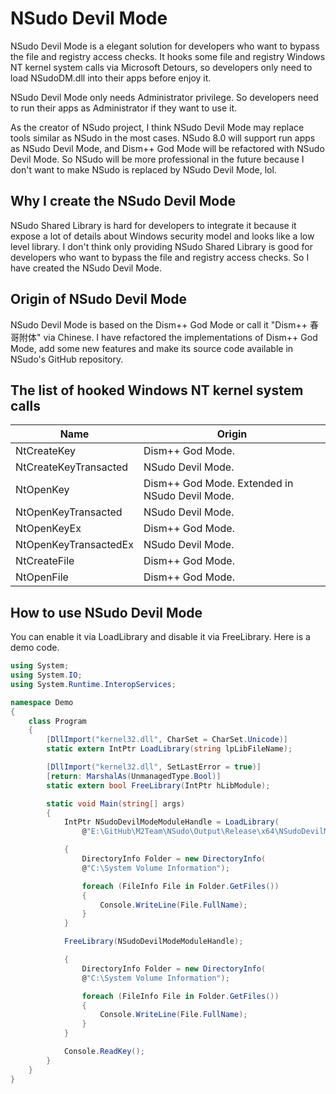 ﻿# NSudo Devil Mode

NSudo Devil Mode is a elegant solution for developers who want to bypass the 
file and registry access checks. It hooks some file and registry Windows NT 
kernel system calls via Microsoft Detours, so developers only need to load 
NSudoDM.dll into their apps before enjoy it.

NSudo Devil Mode only needs Administrator privilege. So developers need to run 
their apps as Administrator if they want to use it.

As the creator of NSudo project, I think NSudo Devil Mode may replace tools 
similar as NSudo in the most cases. NSudo 8.0 will support run apps as NSudo 
Devil Mode, and Dism++ God Mode will be refactored with NSudo Devil Mode. So 
NSudo will be more professional in the future because I don't want to make 
NSudo is replaced by NSudo Devil Mode, lol.

## Why I create the NSudo Devil Mode

NSudo Shared Library is hard for developers to integrate it because it expose a
lot of details about Windows security model and looks like a low level library.
I don't think only providing NSudo Shared Library is good for developers who 
want to bypass the file and registry access checks. So I have created the NSudo
Devil Mode.

## Origin of NSudo Devil Mode

NSudo Devil Mode is based on the Dism++ God Mode or call it "Dism++ 春哥附体" 
via Chinese. I have refactored the implementations of Dism++ God Mode, add some
new features and make its source code available in NSudo's GitHub repository.

## The list of hooked Windows NT kernel system calls

| Name                  | Origin                                         |
|-----------------------|------------------------------------------------|
| NtCreateKey           | Dism++ God Mode.                               |
| NtCreateKeyTransacted | NSudo Devil Mode.                              |
| NtOpenKey             | Dism++ God Mode. Extended in NSudo Devil Mode. |
| NtOpenKeyTransacted   | NSudo Devil Mode.                              |
| NtOpenKeyEx           | Dism++ God Mode.                               |
| NtOpenKeyTransactedEx | NSudo Devil Mode.                              |
| NtCreateFile          | Dism++ God Mode.                               |
| NtOpenFile            | Dism++ God Mode.                               |

## How to use NSudo Devil Mode

You can enable it via LoadLibrary and disable it via FreeLibrary. Here is a 
demo code.

```csharp
using System;
using System.IO;
using System.Runtime.InteropServices;

namespace Demo
{
    class Program
    {
        [DllImport("kernel32.dll", CharSet = CharSet.Unicode)]
        static extern IntPtr LoadLibrary(string lpLibFileName);

        [DllImport("kernel32.dll", SetLastError = true)]
        [return: MarshalAs(UnmanagedType.Bool)]
        static extern bool FreeLibrary(IntPtr hLibModule);

        static void Main(string[] args)
        {
            IntPtr NSudoDevilModeModuleHandle = LoadLibrary(
                @"E:\GitHub\M2Team\NSudo\Output\Release\x64\NSudoDevilMode.dll");

            {
                DirectoryInfo Folder = new DirectoryInfo(
                @"C:\System Volume Information");

                foreach (FileInfo File in Folder.GetFiles())
                {
                    Console.WriteLine(File.FullName);
                }
            }

            FreeLibrary(NSudoDevilModeModuleHandle);

            {
                DirectoryInfo Folder = new DirectoryInfo(
                @"C:\System Volume Information");

                foreach (FileInfo File in Folder.GetFiles())
                {
                    Console.WriteLine(File.FullName);
                }
            }

            Console.ReadKey();
        }
    }
}
```
